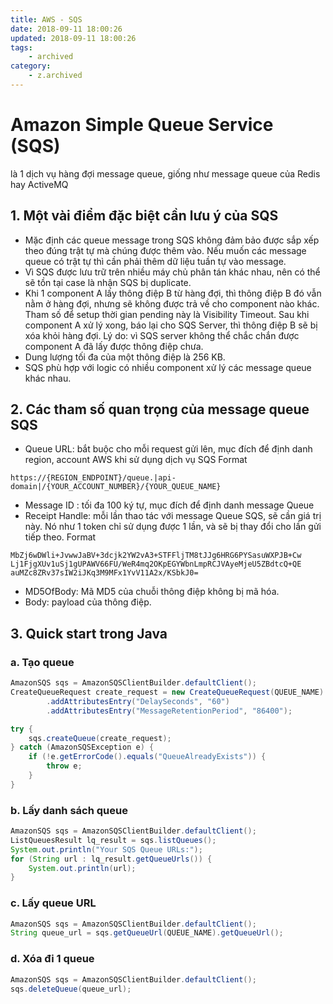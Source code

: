 ```yaml
---
title: AWS - SQS
date: 2018-09-11 18:00:26
updated: 2018-09-11 18:00:26
tags:
    - archived
category: 
    - z.archived
---
```


# Amazon Simple Queue Service (SQS)
 là 1 dịch vụ hàng đợi message queue, giống như message queue của Redis hay ActiveMQ

## 1. Một vài điểm đặc biệt cần lưu ý của SQS
-	Mặc định các queue message trong SQS không đảm bảo được sắp xếp theo đúng trật tự mà chúng được thêm vào. Nếu muốn các message queue có trật tự thì cần phải thêm dữ liệu tuần tự vào message.
-	Vì SQS được lưu trữ trên nhiều máy chủ phân tán khác nhau, nên có thể sẽ tồn tại case là nhận SQS bị duplicate.
- Khi 1 component A lấy thông điệp B từ hàng đợi, thì thông điệp B đó vẫn nằm ở hàng đợi, nhưng sẽ không được trả về cho component nào khác. Tham số để setup thời gian pending này là Visibility Timeout. Sau khi component A xử lý xong, báo lại cho SQS Server, thì thông điệp B sẽ bị xóa khỏi hàng đợi. 
Lý do: vì SQS server không thể chắc chắn được component A đã lấy được thông điệp chưa.
- Dung lượng tối đa của một thông điệp là 256 KB.
- SQS phù hợp với logic có nhiều component xử lý các message queue khác nhau.

## 2. Các tham số quan trọng của message queue SQS
- Queue URL: bắt buộc cho mỗi request gửi lên, mục đích để định danh region, account AWS khi sử dụng dịch vụ SQS
Format
```
https://{REGION_ENDPOINT}/queue.|api-domain|/{YOUR_ACCOUNT_NUMBER}/{YOUR_QUEUE_NAME}
```
- Message ID : tối đa 100 ký tự, mục đích để định danh message Queue
-	Receipt Handle: mỗi lần thao tác với message Queue SQS, sẽ cần giá trị này. Nó như 1 token chỉ sử dụng được 1 lần, và sẽ bị thay đổi cho lần gửi tiếp theo. 
Format
```
MbZj6wDWli+JvwwJaBV+3dcjk2YW2vA3+STFFljTM8tJJg6HRG6PYSasuWXPJB+Cw
Lj1FjgXUv1uSj1gUPAWV66FU/WeR4mq2OKpEGYWbnLmpRCJVAyeMjeU5ZBdtcQ+QE
auMZc8ZRv37sIW2iJKq3M9MFx1YvV11A2x/KSbkJ0=
```
- MD5OfBody: Mã MD5 của chuỗi thông điệp không bị mã hóa.
- Body: payload của thông điệp.

## 3. Quick start trong Java
### a. Tạo queue
```java
AmazonSQS sqs = AmazonSQSClientBuilder.defaultClient();
CreateQueueRequest create_request = new CreateQueueRequest(QUEUE_NAME)
        .addAttributesEntry("DelaySeconds", "60")
        .addAttributesEntry("MessageRetentionPeriod", "86400");

try {
    sqs.createQueue(create_request);
} catch (AmazonSQSException e) {
    if (!e.getErrorCode().equals("QueueAlreadyExists")) {
        throw e;
    }
}
```

### b. Lấy danh sách queue
```java
AmazonSQS sqs = AmazonSQSClientBuilder.defaultClient();
ListQueuesResult lq_result = sqs.listQueues();
System.out.println("Your SQS Queue URLs:");
for (String url : lq_result.getQueueUrls()) {
    System.out.println(url);
}
```

### c. Lấy queue URL
```java
AmazonSQS sqs = AmazonSQSClientBuilder.defaultClient();
String queue_url = sqs.getQueueUrl(QUEUE_NAME).getQueueUrl();
```

### d. Xóa đi 1 queue
```java
AmazonSQS sqs = AmazonSQSClientBuilder.defaultClient();
sqs.deleteQueue(queue_url);
```
